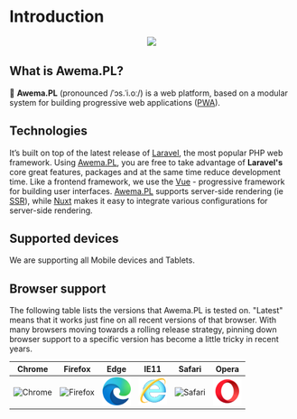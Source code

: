 # Introduction

<p align="center">
  <img src="/assets/awema-pl/wiki/img/promo/illustration_1440x1030_transparent_black.png" width="33%" />
</p>


## What is Awema.PL?
🤖 **Awema.PL** (pronounced /ˈɔs.ˈi.oː/) is a web platform, based on a modular system for building progressive web applications ([PWA](https://developers.google.com/web/progressive-web-apps/)). 

## Technologies
It’s built on top of the latest release of [Laravel](https://laravel.com), the most popular PHP web framework. Using [Awema.PL](https://www.awema.pl), you are free to take advantage of **Laravel's** core great features, packages and at the same time reduce development time. 
Like a frontend framework, we use the [Vue](https://vuejs.org) - progressive framework for building user interfaces.
[Awema.PL](https://www.awema.pl/platform) supports server-side rendering (ie [SSR](https://vuejs.org/v2/guide/ssr.html)), while [Nuxt](https://nuxtjs.org) makes it easy to integrate various configurations for server-side rendering. 

## Supported devices
We are supporting all Mobile devices and Tablets. 

## Browser support
The following table lists the versions that Awema.PL is tested on. "Latest" means that it works just fine on all recent versions of that browser. With many browsers moving towards a rolling release strategy, pinning down browser support to a specific version has become a little tricky in recent years. 


| Chrome | Firefox | Edge | IE11 | Safari | Opera |
|--|--|--|--|--|--|
| <img src="https://raw.githubusercontent.com/alrra/browser-logos/master/src/chrome/chrome.svg?sanitize=true" width="50" alt="Chrome"> | <img src="https://raw.githubusercontent.com/alrra/browser-logos/master/src/firefox/firefox.svg?sanitize=true" width="50" alt="Firefox"> | <img src="https://raw.githubusercontent.com/alrra/browser-logos/master/src/edge/edge.svg?sanitize=true" width="50" alt="Edge"> | <img src="https://raw.githubusercontent.com/alrra/browser-logos/master/src/archive/internet-explorer_9-11/internet-explorer_9-11.svg?sanitize=true" width="50" alt="IE"> | <img src="https://raw.githubusercontent.com/alrra/browser-logos/master/src/safari-ios/safari-ios.svg?sanitize=true" width="50" alt="Safari"> | <img src="https://raw.githubusercontent.com/alrra/browser-logos/master/src/opera/opera.svg?sanitize=true" width="50" alt="Opera"> |